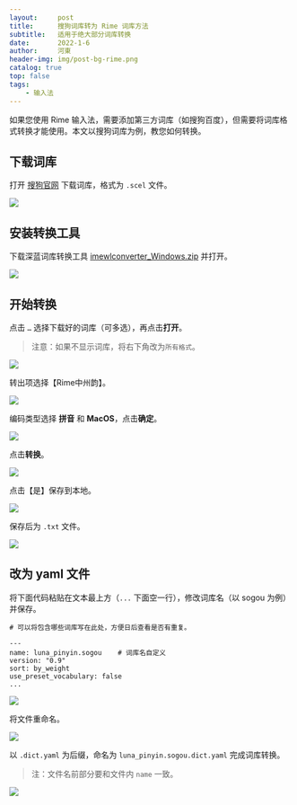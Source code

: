```yaml
---
layout:     post
title:      搜狗词库转为 Rime 词库方法
subtitle:   适用于绝大部分词库转换
date:       2022-1-6
author:     河東
header-img: img/post-bg-rime.png
catalog: true
top: false
tags:
    - 输入法
---
```


如果您使用 Rime 输入法，需要添加第三方词库（如搜狗百度），但需要将词库格式转换才能使用。本文以搜狗词库为例，教您如何转换。



## 下载词库

打开 [搜狗官网](https://pinyin.sogou.com/dict/cate/index/167?rf=dictindex&pos=dict_rcmd) 下载词库，格式为 `.scel` 文件。

![](/img/sogoudict/02.png)



## 安装转换工具



下载深蓝词库转换工具 [imewlconverter_Windows.zip](https://github.com/studyzy/imewlconverter/releases) 并打开。

![](/img/sogoudict/03.png)



## 开始转换

点击 `…` 选择下载好的词库（可多选），再点击**打开**。

> 注意：如果不显示词库，将右下角改为`所有格式`。

![](/img/sogoudict/04.png)

转出项选择【Rime中州韵】。

![](/img/sogoudict/08.png)

编码类型选择 **拼音** 和 **MacOS**，点击**确定**。

![](/img/sogoudict/05.png)

点击**转换**。

![](/img/sogoudict/06.png)

点击【是】保存到本地。

![](/img/sogoudict/07.png)

保存后为 `.txt` 文件。

![](/img/sogoudict/09.png)



## 改为 yaml 文件

将下面代码粘贴在文本最上方（`...` 下面空一行），修改词库名（以 sogou 为例）并保存。

```
# 可以将包含哪些词库写在此处，方便日后查看是否有重复。

---
name: luna_pinyin.sogou    # 词库名自定义
version: "0.9"               
sort: by_weight              
use_preset_vocabulary: false
...

```

![](/img/sogoudict/10.png)

将文件重命名。

![](/img/sogoudict/11.png)

以 `.dict.yaml` 为后缀，命名为 `luna_pinyin.sogou.dict.yaml` 完成词库转换。



> 注：文件名前部分要和文件内 `name` 一致。

![](/img/sogoudict/12.png)
